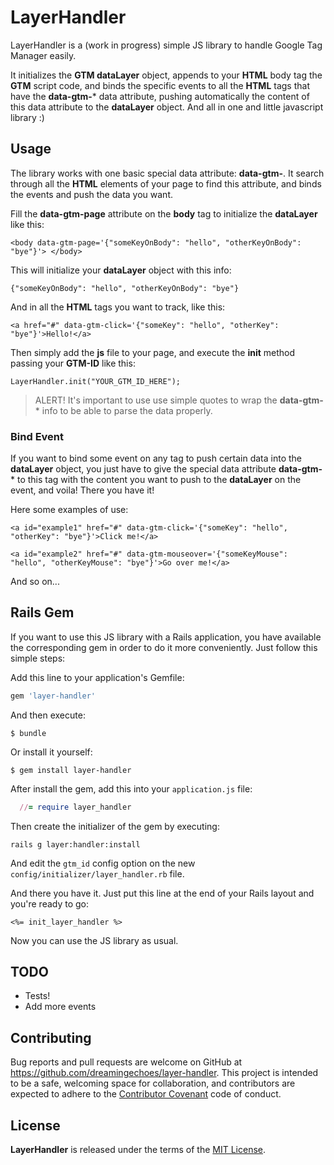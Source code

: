 # LayerHandler

LayerHandler is a (work in progress) simple JS library to handle Google Tag Manager easily.

It initializes the **GTM dataLayer** object, appends to your **HTML** body tag the **GTM** script code, and binds the specific events to all the **HTML** tags that have the **data-gtm-*** data attribute, pushing automatically the content of this data attribute to the **dataLayer** object. And all in one and little javascript library :)

## Usage

The library works with one basic special data attribute: **data-gtm-**. It search through all the **HTML** elements of your page to find this attribute, and binds the events and push the data you want.

Fill the **data-gtm-page** attribute on the **body** tag to initialize the **dataLayer** like this:

```
<body data-gtm-page='{"someKeyOnBody": "hello", "otherKeyOnBody": "bye"}'> </body>
```

This will initialize your **dataLayer** object with this info:

```
{"someKeyOnBody": "hello", "otherKeyOnBody": "bye"}
```

And in all the **HTML** tags you want to track, like this:

```
<a href="#" data-gtm-click='{"someKey": "hello", "otherKey": "bye"}'>Hello!</a>
```

Then simply add the **js** file to your page, and execute the **init** method passing your **GTM-ID** like this:

```
LayerHandler.init("YOUR_GTM_ID_HERE");
```

> ALERT! It's important to use use simple quotes to wrap the **data-gtm-*** info to be able to parse the data properly.

### Bind Event

If you want to bind some event on any tag to push certain data into the **dataLayer** object, you just have to give the special data attribute **data-gtm-*** to this tag with the content you want to push to the **dataLayer** on the event, and voila! There you have it!

Here some examples of use:

```
<a id="example1" href="#" data-gtm-click='{"someKey": "hello", "otherKey": "bye"}'>Click me!</a>
```

```
<a id="example2" href="#" data-gtm-mouseover='{"someKeyMouse": "hello", "otherKeyMouse": "bye"}'>Go over me!</a>
```

And so on...

## Rails Gem

If you want to use this JS library with a Rails application, you have available the corresponding gem in order to do it more conveniently. Just follow this simple steps:

Add this line to your application's Gemfile:

```ruby
gem 'layer-handler'
```

And then execute:

```
$ bundle
```

Or install it yourself:

```
$ gem install layer-handler
```

After install the gem, add this into your `application.js` file:

```ruby
  //= require layer_handler
```

Then create the initializer of the gem by executing:

```
rails g layer:handler:install
```

And edit the `gtm_id` config option on the new  `config/initializer/layer_handler.rb` file.

And there you have it. Just put this line at the end of your Rails layout and you're ready to go:

```
<%= init_layer_handler %>
```

Now you can use the JS library as usual.

## TODO

- Tests!
- Add more events

## Contributing

Bug reports and pull requests are welcome on GitHub at https://github.com/dreamingechoes/layer-handler. This project is intended to be a safe, welcoming space for collaboration, and contributors are expected to adhere to the [Contributor Covenant](contributor-covenant.org) code of conduct.

## License

**LayerHandler** is released under the terms of the [MIT License](http://opensource.org/licenses/MIT).
